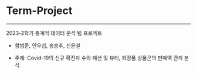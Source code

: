 # Term-Project
<hr>

2023-2학기 통계적 데이터 분석 팀 프로젝트 <br>
 - 함범준, 안우섭, 송승후, 신윤철

* 주제: Covid-19의 신규 확진자 수와 패션 및 뷰티, 화장품 상품군의 판매액 관계 분석
